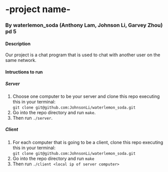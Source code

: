 # -project name-
### By waterlemon_soda (Anthony Lam, Johnson Li, Garvey Zhou) pd 5

#### Description
Our project is a chat program that is used to chat with another user on the same network. 

#### Intructions to run

##### Server
1) Choose one computer to be your server and clone this repo executing this in your terminal:  
`git clone git@github.com:JohnsonLi/waterlemon_soda.git`  
2) Go into the repo directory and run `make`.  
3) Then run `./server`.  

##### Client
1) For each computer that is going to be a client, clone this repo executing this in your terminal:  
`git clone git@github.com:JohnsonLi/waterlemon_soda.git`  
2) Go into the repo directory and run `make`  
3) Then run `./client <local ip of server computer>`
